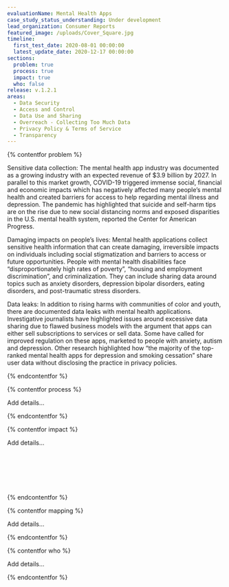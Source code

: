 ```yaml
---
evaluationName: Mental Health Apps
case_study_status_understanding: Under development
lead_organization: Consumer Reports
featured_image: /uploads/Cover_Square.jpg
timeline:
  first_test_date: 2020-08-01 00:00:00
  latest_update_date: 2020-12-17 00:00:00
sections:
  problem: true
  process: true
  impact: true
  who: false
release: v.1.2.1
areas:
  - Data Security
  - Access and Control
  - Data Use and Sharing
  - Overreach - Collecting Too Much Data
  - Privacy Policy & Terms of Service
  - Transparency
---
```

{% contentfor problem %}

<div class="editable mt-3">

Sensitive data collection: The mental health app industry was documented as a growing industry with an expected revenue of $3.9 billion by 2027. In parallel to this market growth, COVID-19 triggered immense social, financial and economic impacts which has negatively affected many people’s mental health and created barriers for access to help regarding mental illness and depression. The pandemic has highlighted that suicide and self-harm tips are on the rise due to new social distancing norms and exposed disparities in the U.S. mental health system, reported the Center for American Progress.

Damaging impacts on people’s lives: Mental health applications collect sensitive health information that can create damaging, irreversible impacts on individuals including social stigmatization and barriers to access or future opportunities. People with mental health disabilities face “disproportionately high rates of poverty”, “housing and employment discrimination”, and criminalization. They can include sharing data around topics such as anxiety disorders, depression bipolar disorders, eating disorders, and post-traumatic stress disorders. 

Data leaks: In addition to rising harms with communities of color and youth, there are documented data leaks with mental health applications. Investigative journalists have highlighted issues around excessive data sharing due to flawed business models with the argument that apps can either sell subscriptions to services or sell data. Some have called for improved regulation on these apps, marketed to people with anxiety, autism and depression. Other research highlighted how “the majority of the top-ranked mental health apps for depression and smoking cessation” share user data without disclosing the practice in privacy policies.


</div>

{% endcontentfor %}

{% contentfor process %}

<div class="editable mt-3">Add details...</div>

{% endcontentfor %}

{% contentfor impact %}

<div class="editable mt-3">Add details...


<br /><br /><br /><br />




<!-- =============================================================== -->
<!-- ========================== chart start ======================== -->
<!-- =============================================================== -->

<style>

/* -------------- full chart -------------- */

#fullChart {
  position: relative;
  display: inline-block;
  padding: 0px;
  margin: 0px;
  width: 100%;
  max-width: 900px;
  font-family: sofia-pro,-apple-system,BlinkMacSystemFont,"Segoe UI",Roboto,"Helvetica Neue",Arial,"Noto Sans",sans-serif,"Apple Color Emoji","Segoe UI Emoji","Segoe UI Symbol","Noto Color Emoji";
}

/* -------------- chart headline -------------- */

.chartHeadline {
  position: relative;
  display: inline-block;
  width: 100%;
  font-family: sofia-pro,-apple-system,BlinkMacSystemFont,"Segoe UI",Roboto,"Helvetica Neue",Arial,"Noto Sans",sans-serif,"Apple Color Emoji","Segoe UI Emoji","Segoe UI Symbol","Noto Color Emoji";
  text-align: left;
  font-size: 35px;
  line-height: 38px;
  padding-bottom: 30px;
}

/* -------------- chart cells -------------- */

.chartRow {
  position: relative;
  display: inline-block;
  vertical-align: middle;
  padding-top: 5px;
  padding-bottom: 5px;
  width: 100%;
  min-height: 79px;
  border-bottom: dashed 1px #ccc;
}

.chartQuestion {
  position: relative;
  display: inline-block;
  font-family: sofia-pro,-apple-system,BlinkMacSystemFont,"Segoe UI",Roboto,"Helvetica Neue",Arial,"Noto Sans",sans-serif,"Apple Color Emoji","Segoe UI Emoji","Segoe UI Symbol","Noto Color Emoji";
  font-size: 14px;
  line-height: 16px;
  width: 30%;
  text-align: left;
  vertical-align: middle;
}

.chartCell {
  position: relative;
  display: inline-block;
  width: 10%;
  height: 67px;
  font-family: sofia-pro,-apple-system,BlinkMacSystemFont,"Segoe UI",Roboto,"Helvetica Neue",Arial,"Noto Sans",sans-serif,"Apple Color Emoji","Segoe UI Emoji","Segoe UI Symbol","Noto Color Emoji";
  font-size: 30px;
  padding-top: 15px;
  text-align: center;
  vertical-align: middle;
  cursor: pointer;
}

.chartCell:hover {
  background-color: #ddd;
  border-radius: 10px;
}

.chartHeaderCell {
  position: relative;
  display: inline-block;
  width: 10%;
  height: 30px;
  font-family: sofia-pro,-apple-system,BlinkMacSystemFont,"Segoe UI",Roboto,"Helvetica Neue",Arial,"Noto Sans",sans-serif,"Apple Color Emoji","Segoe UI Emoji","Segoe UI Symbol","Noto Color Emoji";
  font-size: 14px;
  line-height: 16px;
  text-align: center;
  white-space: nowrap;
  vertical-align: middle;
}

/* -------------- chart symbols -------------- */

.chartDot {
  position: relative;
  display: inline-block;
  margin-top: 3px;
  width: 32px;
  height: 32px;
  border-radius: 16px;
  background-color: #00ae4d;
}

.chartX {
  position: relative;
  display: inline-block;
  margin-top: 8px;
  width: 20px;
  height: 20px;
}

.chartX:before, .chartX:after {
  content:'';
  position: absolute;
  left: 0px;
  width: 20px;
  height: 2px;
  background-color: #555;
  top: 10px;
  transform:rotate(45deg);
}

.chartX:after {
    transform:rotate(-45deg);
}

.chartUnknown {
  font-family: sofia-pro,-apple-system,BlinkMacSystemFont,"Segoe UI",Roboto,"Helvetica Neue",Arial,"Noto Sans",sans-serif,"Apple Color Emoji","Segoe UI Emoji","Segoe UI Symbol","Noto Color Emoji";
  padding-top: 7px;
  font-size: 26px;
  line-height: 26px;
  color: #ccc;
}

/* -------------- chart key -------------- */

.chartKey {
  position: relative;
  display: inline-block;
  vertical-align: middle;
  padding-top: 30px;
  padding-bottom: 80px;
  width: 100%;
  height: 32px;
  text-align: right;
  font-family: sofia-pro,-apple-system,BlinkMacSystemFont,"Segoe UI",Roboto,"Helvetica Neue",Arial,"Noto Sans",sans-serif,"Apple Color Emoji","Segoe UI Emoji","Segoe UI Symbol","Noto Color Emoji";
  font-size: 16px;
  line-height: 16px;
  color: #777;
}

.chartKeyEntry {
  position: relative;
  display: inline-block;
  vertical-align: middle;
  text-align: center;
  height: 30px;
  margin-top: -8px;
  margin-left: 20px;
  margin-right: 7px;
}

/* -------------- chart modal -------------- */

#chartModal {
  position: absolute;
  display: none;
  top: 30%;
  left: 10%;
  width: 80%;
  text-align: center;
  background-color: #ddd;
  z-index: 20;
}

#chartModalClose {
  position: absolute;
  font-family: sofia-pro,-apple-system,BlinkMacSystemFont,"Segoe UI",Roboto,"Helvetica Neue",Arial,"Noto Sans",sans-serif,"Apple Color Emoji","Segoe UI Emoji","Segoe UI Symbol","Noto Color Emoji";
  font-size: 15px;
  right: 15px;
  top: 14px;
  height: 40px;
  text-align: right;
  cursor: pointer;
  color: #000;
}

#chartModalText {
  font-family: sofia-pro,-apple-system,BlinkMacSystemFont,"Segoe UI",Roboto,"Helvetica Neue",Arial,"Noto Sans",sans-serif,"Apple Color Emoji","Segoe UI Emoji","Segoe UI Symbol","Noto Color Emoji";
  padding: 60px 50px 50px 50px;
  font-size: 18px;
  line-height: 22px;
  text-align: left;
}

#chartModalText a {
  font-family: sofia-pro,-apple-system,BlinkMacSystemFont,"Segoe UI",Roboto,"Helvetica Neue",Arial,"Noto Sans",sans-serif,"Apple Color Emoji","Segoe UI Emoji","Segoe UI Symbol","Noto Color Emoji";
  padding: top;
  font-size: 18px;
  line-height: 40px;
  color: #00ae4d;
}

#chartModalClose:hover {
  opacity: 0.5;
}

#chartBlocker {
  position: absolute;
  display: none;
  width: 100%;
  height: 100%;
  background-color: #fff;
  z-index: 10;
  opacity: 0.6;
}


@media only screen and (max-width: 1440px) {
  .chartHeaderCell { font-size: 13px; line-height: 16px; }
}

@media only screen and (max-width: 1200px) {
  .chartHeadline { text-align: center; }
  .chartHeaderCell { transform: rotate(-90deg); text-align: left; margin-left: 27px; margin-right: -27px; height: 75px; font-size: 15px; line-height: 18px; }
}

</style>

<div id='fullChart'></div>

<script>

// ------------------- chart data -------------------

var chartQuestions = ["Is it clear who your data is shared with in the privacy policy?","Does the app share data ONLY with companies named in the privacy policy?","Does the policy define a right to delete your data?","Can you easily delete your data through the app?","Does the app ask permission before using your data for research?","Can you opt out of research?"];
var chartPlatforms = ["7 Cups","BetterHelp","MindDoc","Sanity & Self","Talkspace","Wysa","Youper"];
var chartEntry = new Array();

chartEntry[0] = [0,0,'no','There were no third-party names related to data sharing present in the privacy policy. ','https://www.7cups.com/Documents/PrivacyPolicy'];
chartEntry[1] = [0,1,'no','The CCPA disclosures for California residents list the types of third parties, but no specific third-parties are listed.','https://www.betterhelp.com/privacy/'];
chartEntry[2] = [0,2,'yes','In the privacy policy, the third-party names shared are Firebase Crashlytics and Remote Config, Mailgun, OneSignal, and Branch Metrics.','https://mymoodpath.com/en/privacy-policy/'];
chartEntry[3] = [0,3,'yes','In the privacy policy, the third-party names shared are Google Analytics and Apple Healthkit.','https://www.sanityandself.com/privacy/'];
chartEntry[4] = [0,4,'no','There were no third-party names related to data sharing present in the privacy policy.','https://www.talkspace.com/public/privacy-policy'];
chartEntry[5] = [0,5,'yes','In the privacy policy, the third-party names shared are Google Analytics, Facebook Anayltics, Firebase, and Branch.io.','https://beta.touchkin.com/privatepolicy.html'];
chartEntry[6] = [0,6,'no','During our test window, the Android App was removed from the Play store. The results summarized here are from Version 8.04.000, updated July 28, 2020. This legacy app still functions for people who have a copy on their phone.','https://www.youper.ai/privacy-policy'];
chartEntry[7] = [1,0,'yes','The terms of service mention third-party cookies, but both static and dynamic analysis did not show any calls to third-parties. It is unclear if the company is reserving the right to use third-parties in the future or if its terms intentionally do not align with their service.','https://www.7cups.com/Documents/PrivacyPolicy'];
chartEntry[8] = [1,1,'no','Static analysis of BetterHelp&apos;s android app identified these third parties: AppsFlyer, Facebook Login, Facebook Places, Facebook Share, Google Analytics, Google Firebase Analytics, MixPanel.','https://www.betterhelp.com/privacy/'];
chartEntry[9] = [1,2,'yes','This service clearly defines the third-parties who get data.','https://mymoodpath.com/en/privacy-policy/'];
chartEntry[10] = [1,3,'no','The privacy policy does not provide details on third-parties, but static analysis showed references to these third-party services: AppsFlyer, Facebook Analytics, Facebook Login, Facebook Places, Facebook Share, Google AdMob, Google CrashLytics, Google Firebase Analytics, Instabug, and MixPanel.','https://www.sanityandself.com/privacy/'];
chartEntry[11] = [1,4,'no','The privacy policy does not mention several third-parties we observed during dynamic analysis, including Firebase Remote Configuration, Mixpanel, AppsFlyer, and Braze.','https://www.talkspace.com/public/privacy-policy'];
chartEntry[12] = [1,5,'no','OneSignal is not listed in the privacy policy, yet OneSignal received location data during dynamic analysis. ','https://beta.touchkin.com/privatepolicy.html'];
chartEntry[13] = [1,6,'no','Static analysis identified these trackers; they were not explictly referenced in the privacy policy: Adjust, Google AdMob, Google Analytics, Google CrashLytics, Google Firebase Analytics, Google Tag Manager, and MixPanel.','https://www.youper.ai/privacy-policy'];
chartEntry[14] = [2,0,'no','The terms state that a user may have the right to delete personal information "in certain situations" but the terms do not guarantee that all users have that right. In addition, the terms state that data will be retained if retention is permitted by law.','https://www.7cups.com/Documents/PrivacyPolicy'];
chartEntry[15] = [2,1,'no','According to the terms, California residents can request deletion of data, but the terms do not guarantee that any requests will be respected.','https://www.betterhelp.com/privacy/'];
chartEntry[16] = [2,2,'yes','The policies define the right to delete your data.','https://mymoodpath.com/en/privacy-policy/'];
chartEntry[17] = [2,3,'no','Any rights to deletion appear to be tied to California residency, or for people under the age of 13.','https://www.sanityandself.com/privacy/'];
chartEntry[18] = [2,4,'no','The ability to cancel an account is implied, but not guaranteed, in the terms. The terms also define that people to whom GDPR applies might have the right to be forgotten, but that it might conflict with medical records retention requirements.','https://www.talkspace.com/public/privacy-policy'];
chartEntry[19] = [2,5,'yes','The terms contain language that describes a "Right to be forgotten" and implies that the ability to access that right is exposed in the app or service.','https://beta.touchkin.com/privatepolicy.html'];
chartEntry[20] = [2,6,'yes','The policies define a right to delete your data.','https://www.youper.ai/privacy-policy'];
chartEntry[21] = [3,0,'no','There is no option for deleting data, only "Start Self-Care Break" and "Deactivate Account" via desktop. We did not find an option to delete data via the mobile app. ','https://www.7cups.com/Documents/PrivacyPolicy'];
chartEntry[22] = [3,1,'yes','BetterHelp allows users to "request erasure of personal data." This action, which also deletes a user&apos;s account, is noted as permanent and cannot be reversed. The user will also receive a confirmation email that the request was processed.','https://www.betterhelp.com/privacy/'];
chartEntry[23] = [3,2,'yes','We found the option to delete on the mobile app but not via the desktop. The option allows you to "delete all stored data" which, means it will be "deleted irretrievably from your device and the server." The user can also send MindDoc an email to do this.','https://mymoodpath.com/en/privacy-policy/'];
chartEntry[24] = [3,3,'yes','While the privacy policy limits deletion to California residents under CCPA, the app appears to allow people outside the state to delete their account. Our testing indicates it will work.','https://www.sanityandself.com/privacy/'];
chartEntry[25] = [3,4,'no','We were unable to find any delete data options through the mobile or desktop user interface. ','https://www.talkspace.com/public/privacy-policy'];
chartEntry[26] = [3,5,'no','We were unable to find any delete data options through the mobile or desktop user interface. ','https://beta.touchkin.com/privatepolicy.html'];
chartEntry[27] = [3,6,'yes','Users can delete their data by opening the app, clicking on the “Me” bottom menu item, clicking on the gear icon (top right corner), then clicking “Delete my account.” To confirm their request, enter the account password. This will "irrevocably delete" their data. ','https://www.youper.ai/privacy-policy'];
chartEntry[28] = [4,0,'no','We did not find evidence of any permissions or notifications to inform users of research. ','https://www.7cups.com/Documents/PrivacyPolicy'];
chartEntry[29] = [4,1,'unclear','The terms do not guarantee the company will ask for consent before using data for research purposes. However, according to BetterHelp spokesperson Alon Matas, "Whenever a member&apos;s information would be used for research purposes this would be done with permission."','https://www.betterhelp.com/privacy/'];
chartEntry[30] = [4,2,'no','Through the AI chat, MindDoc asks the user to agree to "processing of [your] data." It is not clear for the average end user to understand that they are consenting to having their data used indefinitely for research purposes. ','https://mymoodpath.com/en/privacy-policy/'];
chartEntry[31] = [4,3,'no','We did not find evidence of any permissions or notifications to inform users of research. ','https://www.sanityandself.com/privacy/'];
chartEntry[32] = [4,4,'no','We did not find evidence of any permissions or notifications to inform users of research. ','https://www.talkspace.com/public/privacy-policy'];
chartEntry[33] = [4,5,'no','We did not find evidence of any permissions or notifications to inform users of research. ','https://beta.touchkin.com/privatepolicy.html'];
chartEntry[34] = [4,6,'yes','In the app settings, users can turn on the option to contribute to research through the "Human Mind Research" toggle. ','https://www.youper.ai/privacy-policy'];
chartEntry[35] = [5,0,'no','According to 7 Cups founder Glen Moriarty, "Since we do not use or share any information that could be used to identify a specific individual in relation to our research projects, a user’s privacy is not at issue and thus we do not process opt-out requests in relation to the use of anonymized, aggregated data."','https://www.7cups.com/Documents/PrivacyPolicy'];
chartEntry[36] = [5,1,'unclear','The terms do not describe a mechanism for users to opt-out, and the terms also state that the company may not be able to honor requests to delete user information if that data is being used for research projects. ','https://www.betterhelp.com/privacy/'];
chartEntry[37] = [5,2,'no','The terms do not describe an opt out mechanism aside from deleting all data from the service.','https://mymoodpath.com/en/privacy-policy/'];
chartEntry[38] = [5,3,'unclear','Sanity and Self&apos;s terms of service do not provide any details about opting out of its research projects. The company did not respond to Consumer Reports&apos; questions.','https://www.sanityandself.com/privacy/'];
chartEntry[39] = [5,4,'no','According to Talkspace spokesperson John Kim, users can not opt-out of research projects, but "All data used for research projects or to improve internal Talkspace therapist tools is de-identified data converted into "safe harbor" form  using our own software which removes all personal "identifiers" at a level even higher than required by HIPAA protocols."','https://www.talkspace.com/public/privacy-policy'];
chartEntry[40] = [5,5,'unclear','According to Wysa Co-Founder Ramakant Vempati, users can opt-out by contacting hello@wysa.ai or wysa@touchkin.com. However, the terms do not contain a clear description on opting out of research.','https://beta.touchkin.com/privatepolicy.html'];
chartEntry[41] = [5,6,'yes','Youper defines product improvement as research, and their terms state that users can opt out of research.','https://www.youper.ai/privacy-policy'];

// ------------------- draw chart -------------------

drawChart();

function drawChart() {

  // create html
  var chartHTML = "";

  // add modal
  chartHTML += "<div id='chartBlocker'></div><div id='chartModal'><div id='chartModalClose' onclick=\"hideModal()\">CLOSE</div><div id='chartModalText'></div></div>";

  /// headline
  chartHTML += "<div class='chartHeadline'>Mental Health Apps: Evaluation of Privacy Practices</div>";

  // header row
  chartHTML += "<div class='chartQuestion'></div>";
  for (platform = 0; platform < chartPlatforms.length; platform++) {
    chartHTML += "<div class='chartHeaderCell'>"+chartPlatforms[platform]+"</div>";
  }

  // loop through all entries
  var currentQuestion = -1;
  for (entry = 0; entry < chartEntry.length; entry++) {

    if (chartEntry[entry][0] != currentQuestion){
      if (chartEntry[entry][0] != 0){ chartHTML += "</div>"; } // not on first chart row
      chartHTML += "<div class='chartRow'>";
      currentQuestion = chartEntry[entry][0];
      chartHTML += "<div class='chartQuestion'>"+chartQuestions[chartEntry[entry][0]]+"</div>";
    }

    // chart symbol
    if (chartEntry[entry][2] == "yes"){ chartHTML += "<div class='chartCell' data='"+entry+"'><div class='chartDot'></div></div>"; }
    else if (chartEntry[entry][2] == "no"){ chartHTML += "<div class='chartCell' data='"+entry+"'><div class='chartX'></div></div>"; }
    else { chartHTML += "<div class='chartCell' data='"+entry+"'><div class='chartUnknown'>?</div></div>"; }

  }
  chartHTML += "</div>"; // end last chart row

  // draw key
  chartHTML += "<div class='chartKey'>";
  chartHTML += "<div class='chartKeyEntry'><div class='chartDot'></div></div>yes";
  chartHTML += "<div class='chartKeyEntry'><div class='chartX'></div></div>no";
  chartHTML += "<div class='chartKeyEntry'><div class='chartUnknown'>?</div></div>unclear";
  chartHTML += "</div>";

  // add html to dom
  document.getElementById("fullChart").innerHTML = chartHTML;

}

// -------------- chart listeners --------------

var chartCells = document.getElementsByClassName("chartCell");
for (var cellNum = 0; cellNum < chartCells.length; cellNum++) {
  chartCells[cellNum].addEventListener('click', showModal);
}

// -------------- show popup box --------------

function showModal() {

  var cellCode = this.getAttribute("data");
  var cellText = chartEntry[cellCode][3];
  var cellLink = "<a href='"+chartEntry[cellCode][4]+"' target='_blank'>See Full Policy</a>";

  if (cellText != ""){
    document.getElementById('chartModal').style.display = "block";
    document.getElementById('chartBlocker').style.display = "block";
    document.getElementById('chartModalText').innerHTML = cellText+"<br />"+cellLink;
  }

};

// -------------- chart modal --------------

function hideModal() {
  document.getElementById('chartModal').style.display = "none";
  document.getElementById('chartBlocker').style.display = "none";
};


</script>

<!-- =============================================================== -->
<!-- =========================== chart end ========================= -->
<!-- =============================================================== -->






</div>

{% endcontentfor %}

{% contentfor mapping %}

<div class="editable mt-3">Add details...</div>

{% endcontentfor %}

{% contentfor who %}

<div class="editable mt-3">Add details...</div>

{% endcontentfor %}
